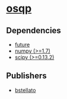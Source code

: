 # [osqp](https://pypi.org/project/osqp)

## Dependencies
- [future](packages/f/future.md)
- [numpy (>=1.7)](packages/n/numpy.md)
- [scipy (>=0.13.2)](packages/s/scipy.md)



## Publishers
- [bstellato](https://pypi.org/user/bstellato)

